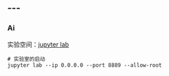 <BlogInfo id="2" title="" author="白日梦想猿" pv=0 read_times=0 pre_cost_time="0" category="人工智能" tag_list="['']" create_time="2023.11.04 17:23:12" update_time="2023.11.04 17:23:12" />---
---

### Ai

实验空间：[jupyter lab](http://www.lll.plus:8889/lab)

```shell
# 实验室的启动
jupyter lab --ip 0.0.0.0 --port 8889 --allow-root

```

